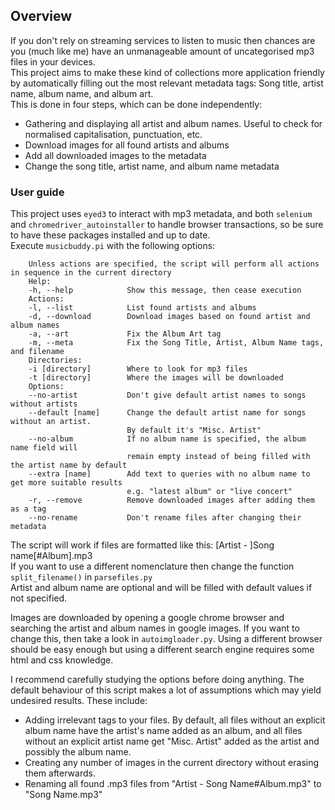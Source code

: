 ## Overview
If you don't rely on streaming services to listen to music then chances are you (much like me) have an unmanageable amount of uncategorised mp3 files in your devices.  
This project aims to make these kind of collections more application friendly by automatically filling out the most relevant metadata tags: Song title, artist name, album name, and album art.  
This is done in four steps, which can be done independently:
* Gathering and displaying all artist and album names. Useful to check for normalised capitalisation, punctuation, etc.
* Download images for all found artists and albums
* Add all downloaded images to the metadata
* Change the song title, artist name, and album name metadata

### User guide
This project uses `eyed3` to interact with mp3 metadata, and both `selenium` and `chromedriver_autoinstaller` to handle browser transactions, so be sure to have these packages installed and up to date.  
Execute `musicbuddy.pi` with the following options:

		Unless actions are specified, the script will perform all actions in sequence in the current directory
		Help:
		-h, --help            Show this message, then cease execution
		Actions:
		-l, --list            List found artists and albums
		-d, --download        Download images based on found artist and album names
		-a, --art             Fix the Album Art tag
		-m, --meta            Fix the Song Title, Artist, Album Name tags, and filename
		Directories:
		-i [directory]        Where to look for mp3 files
		-t [directory]        Where the images will be downloaded
		Options:
		--no-artist           Don't give default artist names to songs without artists
		--default [name]      Change the default artist name for songs without an artist. 
		                      By default it's "Misc. Artist"
		--no-album            If no album name is specified, the album name field will 
		                      remain empty instead of being filled with the artist name by default
		--extra [name]        Add text to queries with no album name to get more suitable results 
		                      e.g. "latest album" or "live concert"
		-r, --remove          Remove downloaded images after adding them as a tag
		--no-rename           Don't rename files after changing their metadata
		
The script will work if files are formatted like this: [Artist - ]Song name[#Album].mp3  
If you want to use a different nomenclature then change the function `split_filename()` in `parsefiles.py`  
Artist and album name are optional and will be filled with default values if not specified.

Images are downloaded by opening a google chrome browser and searching the artist and album names in google images. If you want to change this, then take a look in `autoimgloader.py`. Using a different browser should be easy enough but using a different search engine requires some html and css knowledge.

I recommend carefully studying the options before doing anything. The default behaviour of this script makes a lot of assumptions which may yield  undesired results. These include:  
- Adding irrelevant tags to your files. By default, all files without an explicit album name have the artist's name added as an album, and all files without an explicit artist name get "Misc. Artist" added as the artist and possibly the album name.
- Creating any number of images in the current directory without erasing them afterwards.
- Renaming all found .mp3 files from "Artist - Song Name#Album.mp3" to "Song Name.mp3"